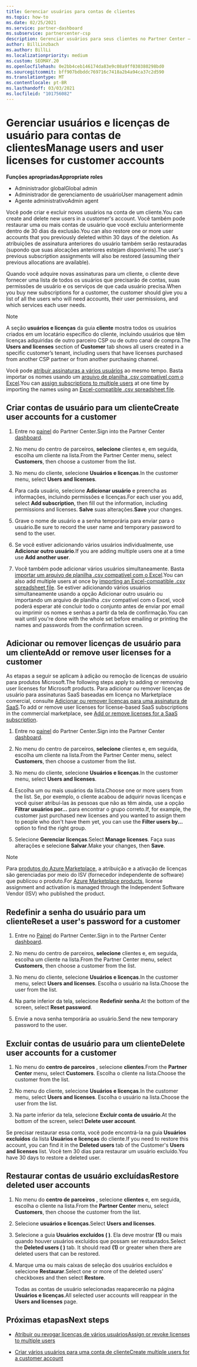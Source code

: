 ```yaml
---
title: Gerenciar usuários para contas de clientes
ms.topic: how-to
ms.date: 02/25/2021
ms.service: partner-dashboard
ms.subservice: partnercenter-csp
description: Gerenciar usuários para seus clientes no Partner Center – criar contas de usuário, adicionar ou remover licenças de usuário, redefinir senhas e excluir ou restaurar contas de usuário.
author: BillLinzbach
ms.author: BillLi
ms.localizationpriority: medium
ms.custom: SEOMAY.20
ms.openlocfilehash: 0e2bb4ceb146174da83e9c08a9ff030380298bd0
ms.sourcegitcommit: bff907bdbddc769716c7418a2b4a94ca37c2d590
ms.translationtype: MT
ms.contentlocale: pt-BR
ms.lasthandoff: 03/03/2021
ms.locfileid: "101756082"
---
```

# <a name="manage-users-and-user-licenses-for-customer-accounts"></a><span data-ttu-id="3cab5-103">Gerenciar usuários e licenças de usuário para contas de clientes</span><span class="sxs-lookup"><span data-stu-id="3cab5-103">Manage users and user licenses for customer accounts</span></span> 

<span data-ttu-id="3cab5-104">**Funções apropriadas**</span><span class="sxs-lookup"><span data-stu-id="3cab5-104">**Appropriate roles**</span></span>

- <span data-ttu-id="3cab5-105">Administrador global</span><span class="sxs-lookup"><span data-stu-id="3cab5-105">Global admin</span></span>
- <span data-ttu-id="3cab5-106">Administrador de gerenciamento de usuário</span><span class="sxs-lookup"><span data-stu-id="3cab5-106">User management admin</span></span>
- <span data-ttu-id="3cab5-107">Agente administrativo</span><span class="sxs-lookup"><span data-stu-id="3cab5-107">Admin agent</span></span>


<span data-ttu-id="3cab5-108">Você pode criar e excluir novos usuários na conta de um cliente.</span><span class="sxs-lookup"><span data-stu-id="3cab5-108">You can create and delete new users in a customer's account.</span></span> <span data-ttu-id="3cab5-109">Você também pode restaurar uma ou mais contas de usuário que você excluiu anteriormente dentro de 30 dias da exclusão.</span><span class="sxs-lookup"><span data-stu-id="3cab5-109">You can also restore one or more user accounts that you previously deleted within 30 days of the deletion.</span></span> <span data-ttu-id="3cab5-110">As atribuições de assinatura anteriores do usuário também serão restauradas (supondo que suas alocações anteriores estejam disponíveis).</span><span class="sxs-lookup"><span data-stu-id="3cab5-110">The user's previous subscription assignments will also be restored (assuming their previous allocations are available).</span></span>

<span data-ttu-id="3cab5-111">Quando você adquire novas assinaturas para um cliente, o cliente deve fornecer uma lista de todos os usuários que precisarão de contas, suas permissões de usuário e os serviços de que cada usuário precisa.</span><span class="sxs-lookup"><span data-stu-id="3cab5-111">When you buy new subscriptions for a customer, the customer should give you a list of all the users who will need accounts, their user permissions, and which services each user needs.</span></span>  

>[!NOTE]
><span data-ttu-id="3cab5-112">A seção **usuários e licenças** da guia **cliente** mostra todos os usuários criados em um locatário específico do cliente, incluindo usuários que têm licenças adquiridas de outro parceiro CSP ou de outro canal de compra.</span><span class="sxs-lookup"><span data-stu-id="3cab5-112">The **Users and licenses** section of **Customer** tab shows all users created in a specific customer’s tenant, including users that have licenses purchased from another CSP partner or from another purchasing channel.</span></span>

<span data-ttu-id="3cab5-113">Você pode [atribuir assinaturas a vários usuários](bulk-license-provisioning-for-multiple-users.md) ao mesmo tempo. Basta importar os nomes usando um [arquivo de planilha .csv compatível com o Excel](adding-multiple-users-to-a-customer-account.md).</span><span class="sxs-lookup"><span data-stu-id="3cab5-113">You can [assign subscriptions to multiple users](bulk-license-provisioning-for-multiple-users.md) at one time by importing the names using an [Excel-compatible .csv spreadsheet file](adding-multiple-users-to-a-customer-account.md).</span></span>

<a href="" id="createuseraccounts"></a>

## <a name="create-user-accounts-for-a-customer"></a><span data-ttu-id="3cab5-114">Criar contas de usuário para um cliente</span><span class="sxs-lookup"><span data-stu-id="3cab5-114">Create user accounts for a customer</span></span>

1. <span data-ttu-id="3cab5-115">Entre no [painel](https://partner.microsoft.com/dashboard) do Partner Center.</span><span class="sxs-lookup"><span data-stu-id="3cab5-115">Sign into the Partner Center [dashboard](https://partner.microsoft.com/dashboard).</span></span>

2. <span data-ttu-id="3cab5-116">No menu do centro de parceiros, **selecione** clientes e, em seguida, escolha um cliente na lista.</span><span class="sxs-lookup"><span data-stu-id="3cab5-116">From the Partner Center menu, select **Customers**, then choose a customer from the list.</span></span>

3. <span data-ttu-id="3cab5-117">No menu do cliente, selecione **Usuários e licenças**.</span><span class="sxs-lookup"><span data-stu-id="3cab5-117">In the customer menu, select **Users and licenses**.</span></span>

4. <span data-ttu-id="3cab5-118">Para cada usuário, selecione **Adicionar usuário** e preencha as informações, incluindo permissões e licenças.</span><span class="sxs-lookup"><span data-stu-id="3cab5-118">For each user you add, select **Add subscription**, then fill out the information, including permissions and licenses.</span></span> <span data-ttu-id="3cab5-119">**Salve** suas alterações.</span><span class="sxs-lookup"><span data-stu-id="3cab5-119">**Save** your changes.</span></span>

5. <span data-ttu-id="3cab5-120">Grave o nome de usuário e a senha temporária para enviar para o usuário.</span><span class="sxs-lookup"><span data-stu-id="3cab5-120">Be sure to record the user name and temporary password to send to the user.</span></span>

6. <span data-ttu-id="3cab5-121">Se você estiver adicionando vários usuários individualmente, use **Adicionar outro usuário**.</span><span class="sxs-lookup"><span data-stu-id="3cab5-121">If you are adding multiple users one at a time use **Add another user**.</span></span>

7. <span data-ttu-id="3cab5-122">Você também pode adicionar vários usuários simultaneamente. Basta [importar um arquivo de planilha .csv compatível com o Excel](adding-multiple-users-to-a-customer-account.md).</span><span class="sxs-lookup"><span data-stu-id="3cab5-122">You can also add multiple users at once by [importing an Excel-compatible .csv spreadsheet file](adding-multiple-users-to-a-customer-account.md).</span></span> <span data-ttu-id="3cab5-123">Se estiver adicionando vários usuários simultaneamente usando a opção Adicionar outro usuário ou importando um arquivo de planilha .csv compatível com o Excel, você poderá esperar até concluir todo o conjunto antes de enviar por email ou imprimir os nomes e senhas a partir da tela de confirmação.</span><span class="sxs-lookup"><span data-stu-id="3cab5-123">You can wait until you're done with the whole set before emailing or printing the names and passwords from the confirmation screen.</span></span>

<a href="" id="userlicensing"></a>

## <a name="add-or-remove-user-licenses-for-a-customer"></a><span data-ttu-id="3cab5-124">Adicionar ou remover licenças de usuário para um cliente</span><span class="sxs-lookup"><span data-stu-id="3cab5-124">Add or remove user licenses for a customer</span></span>

<span data-ttu-id="3cab5-125">As etapas a seguir se aplicam à adição ou remoção de licenças de usuário para produtos Microsoft.</span><span class="sxs-lookup"><span data-stu-id="3cab5-125">The following steps apply to adding or removing user licenses for Microsoft products.</span></span> <span data-ttu-id="3cab5-126">Para adicionar ou remover licenças de usuário para assinaturas SaaS baseadas em licença no Marketplace comercial, consulte [Adicionar ou remover licenças para uma assinatura de SaaS](csp-commercial-marketplace-manage.md#add-or-remove-licenses-for-a-saas-subscription).</span><span class="sxs-lookup"><span data-stu-id="3cab5-126">To add or remove user licenses for license-based SaaS subscriptions in the commercial marketplace, see [Add or remove licenses for a SaaS subscription](csp-commercial-marketplace-manage.md#add-or-remove-licenses-for-a-saas-subscription).</span></span>

1. <span data-ttu-id="3cab5-127">Entre no [painel](https://partner.microsoft.com/dashboard) do Partner Center.</span><span class="sxs-lookup"><span data-stu-id="3cab5-127">Sign into the Partner Center [dashboard](https://partner.microsoft.com/dashboard).</span></span>

2. <span data-ttu-id="3cab5-128">No menu do centro de parceiros, **selecione** clientes e, em seguida, escolha um cliente na lista.</span><span class="sxs-lookup"><span data-stu-id="3cab5-128">From the Partner Center menu, select **Customers**, then choose a customer from the list.</span></span>

3. <span data-ttu-id="3cab5-129">No menu do cliente, selecione **Usuários e licenças**.</span><span class="sxs-lookup"><span data-stu-id="3cab5-129">In the customer menu, select **Users and licenses**.</span></span>

4. <span data-ttu-id="3cab5-130">Escolha um ou mais usuários da lista.</span><span class="sxs-lookup"><span data-stu-id="3cab5-130">Choose one or more users from the list.</span></span> <span data-ttu-id="3cab5-131">Se, por exemplo, o cliente acabou de adquirir novas licenças e você quiser atribuí-las às pessoas que não as têm ainda, use a opção **Filtrar usuários por...** para encontrar o grupo correto.</span><span class="sxs-lookup"><span data-stu-id="3cab5-131">If, for example, the customer just purchased new licenses and you wanted to assign them to people who don't have them yet, you can use the **Filter users by...** option to find the right group.</span></span>

5. <span data-ttu-id="3cab5-132">Selecione **Gerenciar licenças**.</span><span class="sxs-lookup"><span data-stu-id="3cab5-132">Select **Manage licenses**.</span></span> <span data-ttu-id="3cab5-133">Faça suas alterações e selecione **Salvar**.</span><span class="sxs-lookup"><span data-stu-id="3cab5-133">Make your changes, then **Save**.</span></span>

> [!NOTE]
> <span data-ttu-id="3cab5-134">Para [produtos do Azure Marketplace](csp-commercial-marketplace-manage.md#assign-licenses-and-activate-a-subscription-on-behalf-of-a-customer), a atribuição e a ativação de licenças são gerenciadas por meio do ISV (fornecedor independente de software) que publicou o produto.</span><span class="sxs-lookup"><span data-stu-id="3cab5-134">For [Azure Marketplace products](csp-commercial-marketplace-manage.md#assign-licenses-and-activate-a-subscription-on-behalf-of-a-customer), license assignment and activation is managed through the Independent Software Vendor (ISV) who published the product.</span></span>

<a href="" id="resetpassword"></a>

## <a name="reset-a-users-password-for-a-customer"></a><span data-ttu-id="3cab5-135">Redefinir a senha do usuário para um cliente</span><span class="sxs-lookup"><span data-stu-id="3cab5-135">Reset a user's password for a customer</span></span>

1. <span data-ttu-id="3cab5-136">Entre no [Painel](https://partner.microsoft.com/dashboard) do Partner Center.</span><span class="sxs-lookup"><span data-stu-id="3cab5-136">Sign in to the Partner Center [dashboard](https://partner.microsoft.com/dashboard).</span></span>

2. <span data-ttu-id="3cab5-137">No menu do centro de parceiros, **selecione** clientes e, em seguida, escolha um cliente na lista.</span><span class="sxs-lookup"><span data-stu-id="3cab5-137">From the Partner Center menu, select **Customers**, then choose a customer from the list.</span></span>

3. <span data-ttu-id="3cab5-138">No menu do cliente, selecione **Usuários e licenças**.</span><span class="sxs-lookup"><span data-stu-id="3cab5-138">In the customer menu, select **Users and licenses**.</span></span> <span data-ttu-id="3cab5-139">Escolha o usuário na lista.</span><span class="sxs-lookup"><span data-stu-id="3cab5-139">Choose the user from the list.</span></span>

4. <span data-ttu-id="3cab5-140">Na parte inferior da tela, selecione **Redefinir senha**.</span><span class="sxs-lookup"><span data-stu-id="3cab5-140">At the bottom of the screen, select **Reset password**.</span></span> 

5. <span data-ttu-id="3cab5-141">Envie a nova senha temporária ao usuário.</span><span class="sxs-lookup"><span data-stu-id="3cab5-141">Send the new temporary password to the user.</span></span>

<a href="" id="deleteuseraccounts"></a>

## <a name="delete-user-accounts-for-a-customer"></a><span data-ttu-id="3cab5-142">Excluir contas de usuário para um cliente</span><span class="sxs-lookup"><span data-stu-id="3cab5-142">Delete user accounts for a customer</span></span>

1. <span data-ttu-id="3cab5-143">No menu do **centro de parceiros** , selecione **clientes**.</span><span class="sxs-lookup"><span data-stu-id="3cab5-143">From the **Partner Center** menu, select **Customers**.</span></span> <span data-ttu-id="3cab5-144">Escolha o cliente na lista.</span><span class="sxs-lookup"><span data-stu-id="3cab5-144">Choose the customer from the list.</span></span>

2. <span data-ttu-id="3cab5-145">No menu do cliente, selecione **Usuários e licenças**.</span><span class="sxs-lookup"><span data-stu-id="3cab5-145">In the customer menu, select **Users and licenses**.</span></span> <span data-ttu-id="3cab5-146">Escolha o usuário na lista.</span><span class="sxs-lookup"><span data-stu-id="3cab5-146">Choose the user from the list.</span></span>

3. <span data-ttu-id="3cab5-147">Na parte inferior da tela, selecione **Excluir conta de usuário**.</span><span class="sxs-lookup"><span data-stu-id="3cab5-147">At the bottom of the screen, select **Delete user account**.</span></span>

<span data-ttu-id="3cab5-148">Se precisar restaurar essa conta, você pode encontrá-la na guia **Usuários excluídos** da lista **Usuários e licenças** do cliente.</span><span class="sxs-lookup"><span data-stu-id="3cab5-148">If you need to restore this account, you can find it in the **Deleted users** tab of the Customer's **Users and licenses** list.</span></span> <span data-ttu-id="3cab5-149">Você tem 30 dias para restaurar um usuário excluído.</span><span class="sxs-lookup"><span data-stu-id="3cab5-149">You have 30 days to restore a deleted user.</span></span>

<a href="" id="restoreuseraccounts"></a>

## <a name="restore-deleted-user-accounts"></a><span data-ttu-id="3cab5-150">Restaurar contas de usuário excluídas</span><span class="sxs-lookup"><span data-stu-id="3cab5-150">Restore deleted user accounts</span></span>

1. <span data-ttu-id="3cab5-151">No menu do **centro de parceiros** , selecione **clientes** e, em seguida, escolha o cliente na lista.</span><span class="sxs-lookup"><span data-stu-id="3cab5-151">From the **Partner Center** menu, select **Customers**, then choose the customer from the list.</span></span>

2. <span data-ttu-id="3cab5-152">Selecione **usuários e licenças**.</span><span class="sxs-lookup"><span data-stu-id="3cab5-152">Select **Users and licenses**.</span></span>

3. <span data-ttu-id="3cab5-153">Selecione a guia **Usuários excluídos ( )**. Ela deve mostrar **(1)** ou mais quando houver usuários excluídos que possam ser restaurados.</span><span class="sxs-lookup"><span data-stu-id="3cab5-153">Select the **Deleted users ( )** tab. It should read **(1)** or greater when there are deleted users that can be restored.</span></span>

4. <span data-ttu-id="3cab5-154">Marque uma ou mais caixas de seleção dos usuários excluídos e selecione **Restaurar**.</span><span class="sxs-lookup"><span data-stu-id="3cab5-154">Select one or more of the deleted users' checkboxes and then select **Restore**.</span></span>

    <span data-ttu-id="3cab5-155">Todas as contas de usuário selecionadas reaparecerão na página **Usuários e licenças**.</span><span class="sxs-lookup"><span data-stu-id="3cab5-155">All selected user accounts will reappear in the **Users and licenses** page.</span></span>

## <a name="next-steps"></a><span data-ttu-id="3cab5-156">Próximas etapas</span><span class="sxs-lookup"><span data-stu-id="3cab5-156">Next steps</span></span>

- [<span data-ttu-id="3cab5-157">Atribuir ou revogar licenças de vários usuários</span><span class="sxs-lookup"><span data-stu-id="3cab5-157">Assign or revoke licenses to multiple users</span></span>](bulk-license-provisioning-for-multiple-users.md)

- [<span data-ttu-id="3cab5-158">Criar vários usuários para uma conta de cliente</span><span class="sxs-lookup"><span data-stu-id="3cab5-158">Create multiple users for a customer account</span></span>](adding-multiple-users-to-a-customer-account.md)